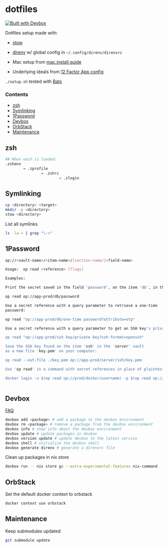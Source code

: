 # dotfiles

[![Built with Devbox](https://www.jetify.com/img/devbox/shield_moon.svg)](https://www.jetify.com/devbox/docs/contributor-quickstart/)

Dotfiles setup made with:
- [stow](https://www.gnu.org/software/stow/)

- [direnv](https://direnv.net) w/ global config in `~/.config/direnv/direnvrc`

- Mac setup from [mac.install.guide](https://mac.install.guide/)

- Underlying ideals from [12 Factor App config](https://12factor.net/config)

`./setup.sh` tested with [Bats](https://github.com/bats-core/bats-core)

### Contents
- [zsh](#zsh)
- [Symlinking](#symlinking)
- [1Password](#1password)
- [Devbox](#devbox)
- [OrbStack](#orbstack)
- [Maintenance](#maintenance)

## zsh

```bash
## When each is loaded:
.zshenv
        → .zprofile
                → .zshrc 
                        → .zlogin
```

## Symlinking

```bash
cp <directory> <target>
mkdir -p <directory>
stow <directory>
```

List all symlinks

```bash
ls -la ~ | grep "\->"
```

## 1Password

```bash
op://<vault-name>/<item-name>/[section-name/]<field-name>
```

```bash
Usage:  op read <reference> [flags]

Examples:

Print the secret saved in the field 'password', on the item 'db', in the vault 'app-prod':

op read op://app-prod/db/password

Use a secret reference with a query parameter to retrieve a one-time
password:

op read "op://app-prod/db/one-time password?attribute=otp"

Use a secret reference with a query parameter to get an SSH key's private key in the OpenSSH format:

op read "op://app-prod/ssh key/private key?ssh-format=openssh"

Save the SSH key found on the item 'ssh' in the 'server' vault
as a new file 'key.pem' on your computer:

op read --out-file ./key.pem op://app-prod/server/ssh/key.pem

Use 'op read' in a command with secret references in place of plaintext secrets:

docker login -u $(op read op://prod/docker/username) -p $(op read op://prod/docker/password)
        
```

## Devbox

[FAQ](https://www.jetify.com/docs/devbox/faq/)

```bash
devbox add <package> # add a package to the devbox environment
devbox rm <package> # remove a package from the devbox environment
devbox info # show info about the devbox environment
devbox update # update packages in devbox
devbox version update # update devbox to the latest version
devbox shell # initialize the devbox shell
devbox generate direnv # generate a direnvrc file
```

Clean up packages in nix store

```bash
devbox run -- nix store gc --extra-experimental-features nix-command
```

## OrbStack

Set the default docker context to orbstack

```bash
docker context use orbstack
```

## Maintenance

Keep submodules updated

```bash
git submodule update
```